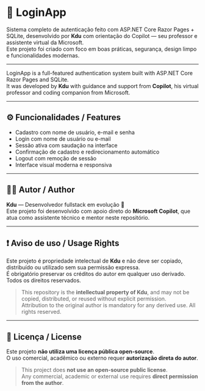 # 🔐 LoginApp

Sistema completo de autenticação feito com ASP.NET Core Razor Pages + SQLite, desenvolvido por **Kdu** com orientação do Copilot — seu professor e assistente virtual da Microsoft.  
Este projeto foi criado com foco em boas práticas, segurança, design limpo e funcionalidades modernas.

---

LoginApp is a full-featured authentication system built with ASP.NET Core Razor Pages and SQLite.  
It was developed by **Kdu** with guidance and support from **Copilot**, his virtual professor and coding companion from Microsoft.

---

## ⚙️ Funcionalidades / Features

- Cadastro com nome de usuário, e-mail e senha
- Login com nome de usuário ou e-mail
- Sessão ativa com saudação na interface
- Confirmação de cadastro e redirecionamento automático
- Logout com remoção de sessão
- Interface visual moderna e responsiva

---

## 🧑‍💻 Autor / Author

**Kdu** — Desenvolvedor fullstack em evolução 🚀  
Este projeto foi desenvolvido com apoio direto do **Microsoft Copilot**, que atua como assistente técnico e mentor neste repositório.

---

## ❗ Aviso de uso / Usage Rights

Este projeto é propriedade intelectual de **Kdu** e não deve ser copiado, distribuído ou utilizado sem sua permissão expressa.  
É obrigatório preservar os créditos do autor em qualquer uso derivado. Todos os direitos reservados.

> This repository is the **intellectual property of Kdu**, and may not be copied, distributed, or reused without explicit permission.  
> Attribution to the original author is mandatory for any derived use. All rights reserved.

---

## 📄 Licença / License

Este projeto **não utiliza uma licença pública open-source**.  
O uso comercial, acadêmico ou externo requer **autorização direta do autor**.

> This project does **not use an open-source public license**.  
> Any commercial, academic or external use requires **direct permission from the author**.
